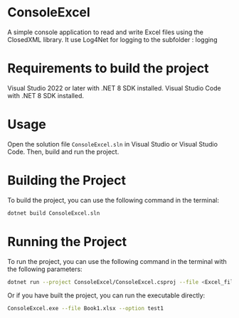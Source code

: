 # ConsoleExcel
A simple console application to read and write Excel files using the ClosedXML library.
It use Log4Net for logging to the subfolder : logging

# Requirements to build the project
Visual Studio 2022 or later with .NET 8 SDK installed.
Visual Studio Code with .NET 8 SDK installed.

# Usage
Open the solution file `ConsoleExcel.sln` in Visual Studio or Visual Studio Code. Then, build and run the project.

# Building the Project
To build the project, you can use the following command in the terminal:
```bash
dotnet build ConsoleExcel.sln
```

# Running the Project
To run the project, you can use the following command in the terminal with the following parameters:
```bash
dotnet run --project ConsoleExcel/ConsoleExcel.csproj --file <Excel_file> --option <sheet_name>
```

Or if you have built the project, you can run the executable directly:

```bash
ConsoleExcel.exe --file Book1.xlsx --option test1

```

